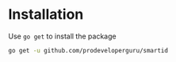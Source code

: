 # Installation

Use `go get` to install the package

```sh
go get -u github.com/prodeveloperguru/smartid
```
